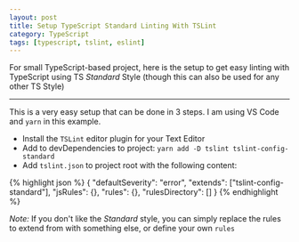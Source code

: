 ```yaml
---
layout: post
title: Setup TypeScript Standard Linting With TSLint
category: TypeScript
tags: [typescript, tslint, eslint]
---
```


For small TypeScript-based project, here is the setup to get easy linting with TypeScript using TS *Standard* Style (though this can also be used for any other TS Style)

---

This is a very easy setup that can be done in 3 steps. I am using VS Code and `yarn` in this example.

- Install the `TSLint` editor plugin for your Text Editor
- Add to devDependencies to project: `yarn add -D tslint tslint-config-standard`
- Add `tslint.json` to project root with the following content:

{% highlight json %}
{
  "defaultSeverity": "error",
  "extends": ["tslint-config-standard"],
  "jsRules": {},
  "rules": {},
  "rulesDirectory": []
}
{% endhighlight %}

*Note:* If you don't like the *Standard* style, you can simply replace the rules to extend from with something else, or define your own `rules`
